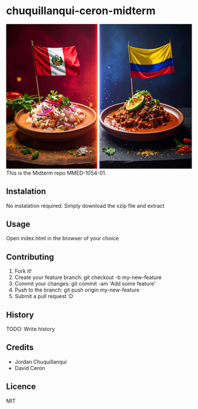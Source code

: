 # chuquillanqui-ceron-midterm
![Peruvian food vs Colombian food](images/peru-vs-colombia.jpg)
This is the Midterm repo MMED-1054-01.
## Instalation
No instalation required. Simply download the xzip file and extract
## Usage
Open index.html in the browser of your choice
## Contributing
1. Fork it!
2. Create your feature branch: git checkout -b my-new-feature
3. Commit your changes: git commit -am 'Add some feature'
4. Push to the branch: git push origin my-new-feature
5. Submit a pull request :D
## History
TODO: Write history
## Credits
- Jordan Chuquillanqui
- David Ceron
## Licence
MIT
